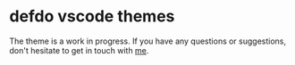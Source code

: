 # defdo vscode themes

The theme is a work in progress. If you have any questions or suggestions, don't hesitate to get in touch with [me](mailto:defdo@paridin.com).
